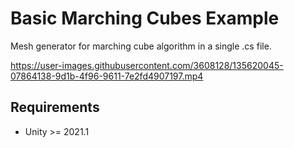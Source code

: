 # Basic Marching Cubes Example

Mesh generator for marching cube algorithm in a single .cs file.

https://user-images.githubusercontent.com/3608128/135620045-07864138-9d1b-4f96-9611-7e2fd4907197.mp4

## Requirements

- Unity >= 2021.1
